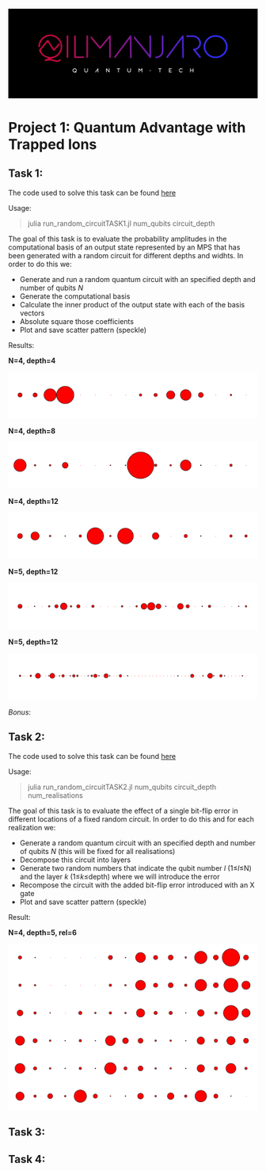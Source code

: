 ![CDL 2021 Cohort Project](logo.jpg)
# Project 1: Quantum Advantage with Trapped Ions 

## Task 1:

The code used to solve this task can be found [here](run_random_circuitTASK1.jl)

Usage:
> julia  run_random_circuitTASK1.jl  num_qubits circuit_depth

The goal of this task is to evaluate the probability amplitudes in the computational basis of an output state represented by an MPS that has been generated with a random circuit for different depths and widhts. In order to do this we:

  * Generate and run a random quantum circuit with an specified depth and number of qubits *N*
  * Generate the computational basis 
  * Calculate the inner product of the output state with each of the basis vectors
  * Absolute square those coefficients
  * Plot and save scatter pattern (speckle)

Results:

**N=4, depth=4**

![N=4,depth=4](Speckle44.png)

**N=4, depth=8**

![N=4,depth=8](Speckle48.png)

**N=4, depth=12**

![N=4,depth=12](Speckle412.png)

**N=5, depth=12**

![N=4,depth=12](Speckle512.png)

**N=5, depth=12**

![N=4,depth=12](Speckle612.png)

*Bonus*:

## Task 2:

The code used to solve this task can be found [here](run_random_circuitTASK2.jl)

Usage:
> julia  run_random_circuitTASK2.jl  num_qubits circuit_depth num_realisations

The goal of this task is to evaluate the effect of a single bit-flip error in different locations of a fixed random circuit. In order to do this and for each realization we:

  * Generate a random quantum circuit with an specified depth and number of qubits *N* (this will be fixed for all realisations)
  * Decompose this circuit into layers
  * Generate two random numbers that indicate the qubit number *l* (1≤*l*≤N) and the layer *k* (1≤*k*≤depth) where we will introduce the error
  * Recompose the circuit with the added bit-flip error introduced with an X gate
  * Plot and save scatter pattern (speckle)

Result:

**N=4, depth=5, rel=6**

![N=4,depth=5,rel=6](Speckle_collage.png)

## Task 3: 

## Task 4:
